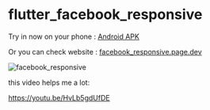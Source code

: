 # flutter_facebook_responsive


Try in now on your phone : [Android APK](https://drive.google.com/file/d/1Vxbe2pw8m0mmBgzEIMW29UKE-rvNRhpT/view?usp=sharing)

Or you can check website : [facebook_responsive.page.dev](https://flutter-facebook-responsive.pages.dev/#/)


![facebook_responsive](https://user-images.githubusercontent.com/85620139/149174526-298106a2-9ad6-43ac-a7a8-c8b2863ef51f.png)

this video helps me a lot:

https://youtu.be/HvLb5gdUfDE